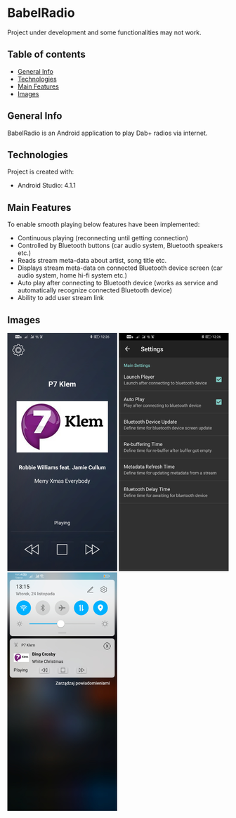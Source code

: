 # BabelRadio
Project under development and some functionalities may not work.

## Table of contents
* [General Info](#general-info)
* [Technologies](#technologies)
* [Main Features](#main-features)
* [Images](#images)

## General Info
BabelRadio is an Android application to play Dab+ radios via internet.
	
## Technologies
Project is created with:
* Android Studio: 4.1.1
	
## Main Features
To enable smooth playing below features have been implemented:
* Continuous playing (reconnecting until getting connection)
* Controlled by Bluetooth buttons (car audio system, Bluetooth speakers etc.)
* Reads stream meta-data about artist, song title etc.
* Displays stream meta-data on connected Bluetooth device screen (car audio system, home hi-fi system etc.)
* Auto play after connecting to Bluetooth device (works as service and automatically recognize connected Bluetooth device)
* Ability to add user stream link

## Images
<img src="./img/1-Main_Application.jpg" width="250"/>
<img src="./img/2-Settings.jpg" width="250"/>
<img src="./img/3-Notification.jpg" width="250"/>

